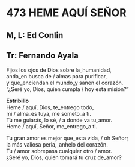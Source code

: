 # 473 HEME AQUÍ SEÑOR

## M, L: Ed Conlin
## Tr: Fernando Ayala

Fijos los ojos de Dios sobre la_humanidad,  
anda_en busca de / almas para purificar,  
y que_enciendan el mundo_y sanen el corazón.  
“¿Seré yo, Dios, quien cumpla / hoy esta misión?”  

**Estribillo**  
Heme / aquí, Dios, te_entrego todo,  
mi / alma_es tuya, me someto_a ti.  
Tú me guiarás, lo sé, / a donde va tu_amor.  
Heme / aquí, Señor, me_entrego_a ti.  

Tu gran amor es mejor que_esta vida, / oh Señor;  
la más valiosa perla,_anhelo del corazón.  
Tu / amor sobrepasa cualquier otro / amor.  
¿Seré yo, Dios, quien tomará tu cruz de_amor?  

